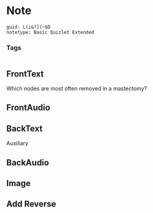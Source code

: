 # Note
```
guid: L(i&?](~$D
notetype: Basic Quizlet Extended
```

### Tags
```
```

## FrontText
Which nodes are most often removed in a mastectomy?

## FrontAudio


## BackText
Auxiliary

## BackAudio


## Image


## Add Reverse

